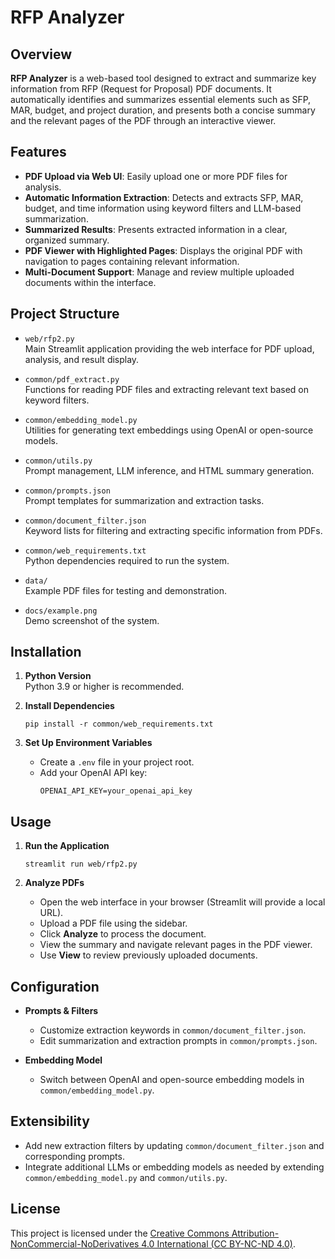 # RFP Analyzer

## Overview

**RFP Analyzer** is a web-based tool designed to extract and summarize key information from RFP (Request for Proposal) PDF documents. It automatically identifies and summarizes essential elements such as SFP, MAR, budget, and project duration, and presents both a concise summary and the relevant pages of the PDF through an interactive viewer.

## Features

- **PDF Upload via Web UI**: Easily upload one or more PDF files for analysis.
- **Automatic Information Extraction**: Detects and extracts SFP, MAR, budget, and time information using keyword filters and LLM-based summarization.
- **Summarized Results**: Presents extracted information in a clear, organized summary.
- **PDF Viewer with Highlighted Pages**: Displays the original PDF with navigation to pages containing relevant information.
- **Multi-Document Support**: Manage and review multiple uploaded documents within the interface.

## Project Structure

- `web/rfp2.py`  
  Main Streamlit application providing the web interface for PDF upload, analysis, and result display.

- `common/pdf_extract.py`  
  Functions for reading PDF files and extracting relevant text based on keyword filters.

- `common/embedding_model.py`  
  Utilities for generating text embeddings using OpenAI or open-source models.

- `common/utils.py`  
  Prompt management, LLM inference, and HTML summary generation.

- `common/prompts.json`  
  Prompt templates for summarization and extraction tasks.

- `common/document_filter.json`  
  Keyword lists for filtering and extracting specific information from PDFs.

- `common/web_requirements.txt`  
  Python dependencies required to run the system.

- `data/`  
  Example PDF files for testing and demonstration.

- `docs/example.png`  
  Demo screenshot of the system.

## Installation

1. **Python Version**  
   Python 3.9 or higher is recommended.

2. **Install Dependencies**  
   ```
   pip install -r common/web_requirements.txt
   ```

3. **Set Up Environment Variables**  
   - Create a `.env` file in your project root.
   - Add your OpenAI API key:
     ```
     OPENAI_API_KEY=your_openai_api_key
     ```

## Usage

1. **Run the Application**
   ```
   streamlit run web/rfp2.py
   ```

2. **Analyze PDFs**
   - Open the web interface in your browser (Streamlit will provide a local URL).
   - Upload a PDF file using the sidebar.
   - Click **Analyze** to process the document.
   - View the summary and navigate relevant pages in the PDF viewer.
   - Use **View** to review previously uploaded documents.

## Configuration

- **Prompts & Filters**  
  - Customize extraction keywords in `common/document_filter.json`.
  - Edit summarization and extraction prompts in `common/prompts.json`.

- **Embedding Model**  
  - Switch between OpenAI and open-source embedding models in `common/embedding_model.py`.

## Extensibility

- Add new extraction filters by updating `common/document_filter.json` and corresponding prompts.
- Integrate additional LLMs or embedding models as needed by extending `common/embedding_model.py` and `common/utils.py`.


## License

This project is licensed under the [Creative Commons Attribution-NonCommercial-NoDerivatives 4.0 International (CC BY-NC-ND 4.0)](https://creativecommons.org/licenses/by-nc-nd/4.0/).
